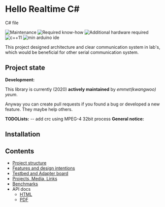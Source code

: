 # Hello Realtime C#
C# file 

![Maintenance](https://img.shields.io/maintenance/no/2019.svg)
![Required know-how](https://img.shields.io/badge/Required%20know--how-professional-red.svg)
![Additional hardware required](https://img.shields.io/badge/Additional%20hardware-required-orange.svg)
![c++11](https://img.shields.io/badge/C%2B%2B-11-brightgreen.svg)
![min arduino ide](https://img.shields.io/badge/ArduinoIDE-%3E%3D1.6.10-lightgrey.svg)


This project designed architecture and clear communication system in lab's, which would be beneficial for other serial communication system.

Project state
-------------

**Development:**

This library is currently (2020) **actively maintained** by *emmet(kwangwoo) yeum*.


Anyway you can create pull requests if you found a bug or developed a new feature. They maybe help others.

**TODOLists:**
-- add crc using MPEG-4 32bit process
**General notice:**

Installation
------------

Contents
--------

 * [Project structure](../../wiki/Project-structure)
 * [Features and design intentions](../../wiki/Features)
 * [Testbed and Adapter board](../../wiki/Testbed-and-Adapter-board)
 * [Projects, Media, Links](../../wiki/Projects)
 * [Benchmarks](../../wiki/Benchmarks)
 * API docs
   * [HTML](https://cdn.rawgit.com/thotro/arduino-dw1000/master/extras/doc/html/index.html)
   * [PDF](https://cdn.rawgit.com/thotro/arduino-dw1000/master/extras/doc/DW1000_Arduino_API_doc.pdf)
